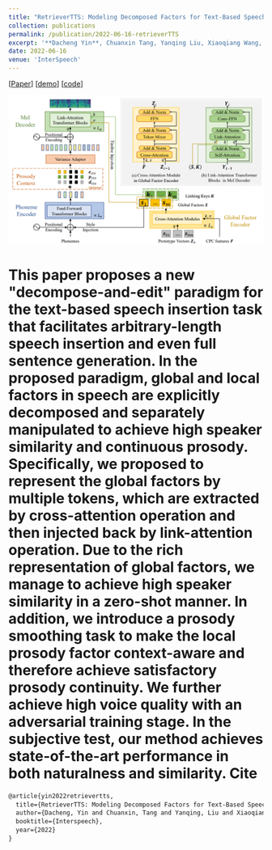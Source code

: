 ```yaml
---
title: "RetrieverTTS: Modeling Decomposed Factors for Text-Based Speech Insertion"
collection: publications
permalink: /publication/2022-06-16-retrieverTTS
excerpt: '**Dacheng Yin**, Chuanxin Tang, Yanqing Liu, Xiaoqiang Wang, Zhiyuan Zhao, Yucheng Zhao, Zhiwei Xiong, Sheng Zhao, Chong Luo.'
date: 2022-06-16
venue: 'InterSpeech'
---
```

\[[Paper]()\] \[[demo](https://ydcustc.github.io/retrieverTTS-demo/)\] \[[code]()\]

![Architecture](/images/retrieverTTS.png)

This paper proposes a new "decompose-and-edit" paradigm for the text-based speech insertion task that facilitates arbitrary-length speech insertion and even full sentence generation. In the proposed paradigm, global and local factors in speech are explicitly decomposed and separately manipulated to achieve high speaker similarity and continuous prosody. Specifically, we proposed to represent the global factors by multiple tokens, which are extracted by cross-attention operation and then injected back by link-attention operation. Due to the rich representation of global factors, we manage to achieve high speaker similarity in a zero-shot manner. In addition, we introduce a prosody smoothing task to make the local prosody factor context-aware and therefore achieve satisfactory prosody continuity. We further achieve high voice quality with an adversarial training stage. In the subjective test, our method achieves state-of-the-art performance in both naturalness and similarity.
Cite
===

```latex
@article{yin2022retrievertts,
  title={RetrieverTTS: Modeling Decomposed Factors for Text-Based Speech Insertion},
  author={Dacheng, Yin and Chuanxin, Tang and Yanqing, Liu and Xiaoqiang, Wang and Zhiyuan, Zhao and Yucheng, Zhao and Zhiwei, Xiong and Sheng, Zhao and Chong, Luo}
  booktitle={Interspeech},
  year={2022}
}
```
